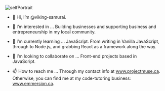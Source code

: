 ![selfPortrait](https://user-images.githubusercontent.com/40673005/185241972-4a09d01b-5560-4a54-a7c5-7b052526a286.jpg)
- 👋 Hi, I’m @viking-samurai.

- 👀 I’m interested in ...
      Building businesses and supporting business and entrepreneurship in my local community.
      
- 🌱 I’m currently learning ...
      JavaScript.  From writing in Vanilla JavaScript, through to Node.js, and grabbing React as a framework along the way.
      
- 💞️ I’m looking to collaborate on ...
      Front-end projects based in JavaScript.
      
- 📫 How to reach me ...
      Through my contact info at www.projectmuse.ca.  Otherwise, you can find me at my code-tutoring business: www.emmersion.ca.

<!---
viking-samurai/viking-samurai is a ✨ special ✨ repository because its `README.md` (this file) appears on your GitHub profile.
You can click the Preview link to take a look at your changes.
--->
